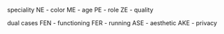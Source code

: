 speciality
NE - color
ME - age
PE - role
ZE - quality


dual cases
FEN - functioning
FER - running
ASE - aesthetic
AKE - privacy